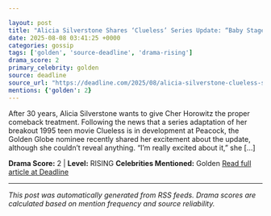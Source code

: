 ```yaml
---

layout: post
title: "Alicia Silverstone Shares ‘Clueless’ Series Update: “Baby Stages”"""
date: 2025-08-08 03:41:25 +0000
categories: gossip
tags: ['golden', 'source-deadline', 'drama-rising']
drama_score: 2
primary_celebrity: golden
source: deadline
source_url: "https://deadline.com/2025/08/alicia-silverstone-clueless-series-update-1236482023/"""
mentions: {'golden': 2}
---
```


After 30 years, Alicia Silverstone wants to give Cher Horowitz the proper comeback treatment. Following the news that a series adaptation of her breakout 1995 teen movie Clueless is in development at Peacock, the Golden Globe nominee recently shared her excitement about the update, although she couldn’t reveal anything. “I’m really excited about it,” she […]

**Drama Score:** 2 | **Level:** RISING **Celebrities Mentioned:** Golden [Read full article at Deadline](https://deadline.com/2025/08/alicia-silverstone-clueless-series-update-1236482023/)

---

*This post was automatically generated from RSS feeds. Drama scores are calculated based on mention frequency and source reliability.*